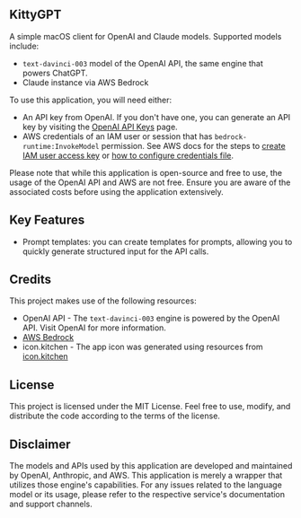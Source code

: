 ## KittyGPT

A simple macOS client for OpenAI and Claude models. Supported models include:
* `text-davinci-003` model of the OpenAI API, the same engine that powers ChatGPT. 
* Claude instance via AWS Bedrock

To use this application, you will need either:
* An API key from OpenAI. If you don't have one, you can generate an API key by visiting 
the [OpenAI API Keys](https://platform.openai.com/account/api-keys) page.
* AWS credentials of an IAM user or session that has `bedrock-runtime:InvokeModel` permission. See 
AWS docs for the steps to [create IAM user access key](https://docs.aws.amazon.com/IAM/latest/UserGuide/id_credentials_access-keys.html#Using_CreateAccessKey)
or [how to configure credentials file](https://docs.aws.amazon.com/cli/latest/userguide/cli-configure-files.html).

Please note that while this application is open-source and free to use, the usage of the OpenAI API and AWS are not free. Ensure 
you are aware of the associated costs before using the application extensively.

## Key Features

* Prompt templates: you can create templates for prompts, allowing you to quickly generate structured input for the 
  API calls.

## Credits

This project makes use of the following resources:

* OpenAI API - The `text-davinci-003` engine is powered by the OpenAI API. Visit OpenAI for more information.
* [AWS Bedrock](https://aws.amazon.com/bedrock/) 
* icon.kitchen - The app icon was generated using resources from [icon.kitchen](https://icon.kitchen/)


## License

This project is licensed under the MIT License. Feel free to use, modify, and distribute the code according to the terms of the license.


## Disclaimer

The models and APIs used by this application are developed and maintained by OpenAI, Anthropic, and AWS. This application is merely 
a wrapper that utilizes those engine's capabilities. For any issues related to the language model or its usage, please refer to the 
respective service's documentation and support channels.
